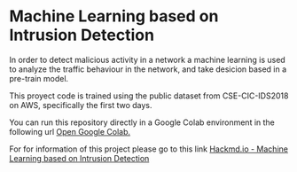 # Machine Learning based on Intrusion Detection
In order to detect malicious activity in a network a machine learning is used to analyze the traffic behaviour in the network, and take desicion based in a pre-train model.

This proyect code is trained using the public dataset from CSE-CIC-IDS2018 on AWS, specifically the first two days. 

You can run this repository directly in a Google Colab environment in the following url [Open Google Colab.](https://colab.research.google.com/github/mjacker/MJCapstone/blob/develop/0_merged_ipynb_files_for_google_colab.ipynb)


For for information of this project please go to this link [Hackmd.io - Machine Learning based on Intrusion Detection](https://hackmd.io/@F11115107/ML-IDS_CIC-2018)
